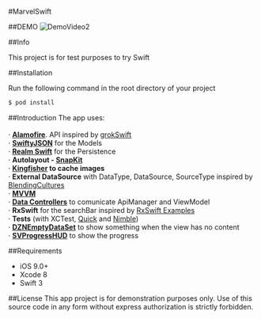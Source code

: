 #MarvelSwift


##DEMO
![DemoVideo2](https://raw.githubusercontent.com/jimmyaat10/MarvelSwift/master/demo/demoVideo2.gif)

##Info

This project is for test purposes to try Swift

##Installation

Run the following command in the root directory of your project

```bash
$ pod install
```

##Introduction
The app uses:<br><br>
 · **[Alamofire](https://github.com/Alamofire/Alamofire)**. API inspired by [grokSwift](https://github.com/cmoulton/grokSwiftREST_v1.1/)<br>
 · **[SwiftyJSON](https://github.com/SwiftyJSON/SwiftyJSON)** for the Models<br>
 · **[Realm Swift](https://github.com/realm/realm-cocoa)** for the Persistence<br> 
 · **Autolayout - [SnapKit](https://github.com/SnapKit/SnapKit)** <br>
 · **[Kingfisher](https://github.com/onevcat/Kingfisher) to cache images**<br>
 · **External DataSource** with DataType, DataSource, SourceType inspired by [BlendingCultures](https://realm.io/news/tryswift-daniel-steinberg-blending-cultures/)<br>
 · **[MVVM](http://artsy.github.io/blog/2015/09/24/mvvm-in-swift/)**<br>
 · **[Data Controllers](https://speakerdeck.com/esttorhe/mvvm-plus-rxswift-plus-datacontrollers-1)** to comunicate ApiManager and ViewModel<br>
 · **RxSwift** for the searchBar inspired by [RxSwift Examples](http://www.thedroidsonroids.com/blog/ios/rxswift-by-examples-1-the-basics/)<br>
 · **Tests** (with XCTest, [Quick](https://github.com/Quick/Quick) and [Nimble](https://github.com/Quick/Nimble))<br>
 · **[DZNEmptyDataSet](https://github.com/dzenbot/DZNEmptyDataSet)** to show something when the view has no content<br>
 · **[SVProgressHUD](https://github.com/SVProgressHUD/SVProgressHUD)** to show the progress<br>

##Requirements
- iOS 9.0+
- Xcode 8
- Swift 3

##License
This app project is for demonstration purposes only. Use of this source code in any form without express authorization is strictly forbidden.